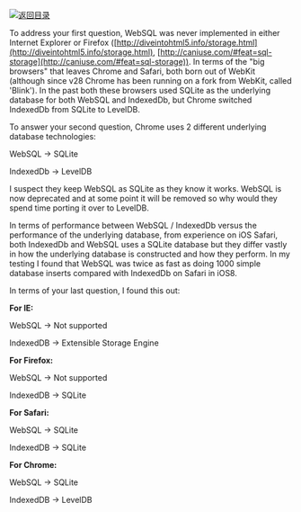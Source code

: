 [![返回目录](https://parg.co/U0y)](https://parg.co/UHU) 


To address your first question, WebSQL was never implemented in either Internet Explorer or Firefox ([http://diveintohtml5.info/storage.html](http://diveintohtml5.info/storage.html), [http://caniuse.com/#feat=sql-storage](http://caniuse.com/#feat=sql-storage)). In terms of the "big browsers" that leaves Chrome and Safari, both born out of WebKit (although since v28 Chrome has been running on a fork from WebKit, called 'Blink'). In the past both these browsers used SQLite as the underlying database for both WebSQL and IndexedDb, but Chrome switched IndexedDb from SQLite to LevelDB.


To answer your second question, Chrome uses 2 different underlying database technologies:


WebSQL -> SQLite


IndexedDb -> LevelDB


I suspect they keep WebSQL as SQLite as they know it works. WebSQL is now deprecated and at some point it will be removed so why would they spend time porting it over to LevelDB.


In terms of performance between WebSQL / IndexedDb versus the performance of the underlying database, from experience on iOS Safari, both IndexedDb and WebSQL uses a SQLite database but they differ vastly in how the underlying database is constructed and how they perform. In my testing I found that WebSQL was twice as fast as doing 1000 simple database inserts compared with IndexedDb on Safari in iOS8.


In terms of your last question, I found this out:


**For IE:**


WebSQL -> Not supported


IndexedDB -> Extensible Storage Engine


**For Firefox:**


WebSQL -> Not supported


IndexedDB -> SQLite


**For Safari:**


WebSQL -> SQLite


IndexedDB -> SQLite


**For Chrome:**


WebSQL -> SQLite


IndexedDB -> LevelDB

